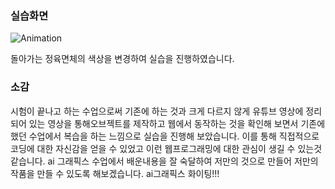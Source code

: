 ### 실습화면

![Animation](https://github.com/qkrgudals1030/R3F/assets/50895124/5d9e90f0-5e4a-4ef9-8c16-764b217361fb)

돌아가는 정육면체의 색상을 변경하여 실습을 진행하였습니다.

### 소감

시험이 끝나고 하는 수업으로써 기존에 하는 것과 크게 다르지 않게 유튜브 영상에 정리되어 있는 영상을 통해오브젝트를 제작하고 웹에서 동작하는 것을 확인해 보면서 기존에 했던 수업에서 복습을 하는 느낌으로 실습을 진행해 보았습니다. 이를 통해 직접적으로 코딩에 대한 자신감을 얻을 수 있었고 이런 웹프로그래밍에 대한 관심이 생길 수 있는것 같습니다. ai 그래픽스 수업에서 배운내용을 잘 숙달하여 저만의 것으로 만들어 저만의 작품을 만들 수 있도록 해보겠습니다. ai그래픽스 화이팅!!!
